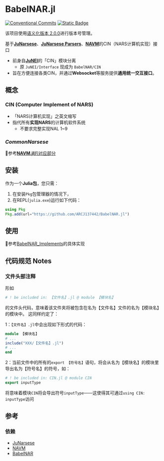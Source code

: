 # BabelNAR.jl

<!-- **简体中文** | [English](https://github.com/ARCJ137442/JuNarseseParsers.jl/blob/main/README-en.md) -->

[![Conventional Commits](https://img.shields.io/badge/Conventional%20Commits-1.0.0-%23FE5196?logo=conventionalcommits&logoColor=white)](https://conventionalcommits.org)
[![Static Badge](https://img.shields.io/badge/julia-package?logo=julia&label=1.8%2B)](https://julialang.org/)

该项目使用[语义化版本 2.0.0](https://semver.org/)进行版本号管理。

基于[**JuNarsese**](https://github.com/ARCJ137442/JuNarsese.jl)、[**JuNarsese Parsers**](https://github.com/ARCJ137442/JuNarseseParsers.jl)、[**NAVM**](https://github.com/ARCJ137442/NAVM.jl)的CIN（NARS计算机实现）接口

- 前身自[**JuNEI**](https://github.com/ARCJ137442/JuNEI.jl)的「CIN」模块分离
  - 原 `JuNEI/Interface` 现成为 `BabelNAR/CIN`
- 旨在方便连接各类CIN，并通过**Websocket**等服务提供**通用统一交互接口**。

## 概念

### CIN (Computer Implement of NARS)

- 「NARS计算机实现」之英文缩写
- 指代所有**实现NARS**的计算机软件系统
  - 不要求完整实现NAL 1~9

### ***CommonNarsese***

🔗参考[**NAVM.jl**的对应部分](https://github.com/ARCJ137442/navm.jl?tab=readme-ov-file#commonnarsese)

## 安装

作为一个**Julia包**，您只需：

1. 在安装`Pkg`包管理器的情况下，
2. 在REPL(`julia.exe`)运行如下代码：

```julia
using Pkg
Pkg.add(url="https://github.com/ARCJ137442/BabelNAR.jl")
```

## 使用

🔗参考[BabelNAR_Implements](https://github.com/ARCJ137442/BabelNAR_Implements)的具体实现

## 代码规范 Notes

### 文件头部注释

形如

```julia
# ! be included in: 【文件名】.jl @ module 【模块名】
```

的文件头代码，意味着该文件夹将被包含在名为【文件名】文件的名为【模块名】的模块中。
这同样约定了：

1：`【文件名】.jl`中会出现如下形式的代码：

```julia
module 【模块名】
# ...
include("XXX/【文件名】.jl")
# ...
end
```

2：当前文件中的所有的`export 【符号名】`语句，将会从名为【模块名】的模块里导出名为【符号名】的符号，如：

```julia
# ! be included in: CIN.jl @ module CIN
export inputType
```

将意味着模块`CIN`将会导出符号`inputType`——这使得其可通过`using CIN: inputType`访问

## 参考

### 依赖

- [JuNarsese](https://github.com/ARCJ137442/JuNarsese.jl)
- [NAVM](https://github.com/ARCJ137442/NAVM.jl)
- [BabelNAR](https://github.com/ARCJ137442/BabelNAR.jl)
